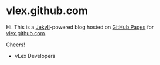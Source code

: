 # vlex.github.com

Hi. This is a [Jekyll](http://github.com/mojombo/jekyll)-powered blog hosted on [GitHub Pages](http://pages.github.com/) for [vlex.github.com](http://vlex.github.com). 

Cheers!

- vLex Developers